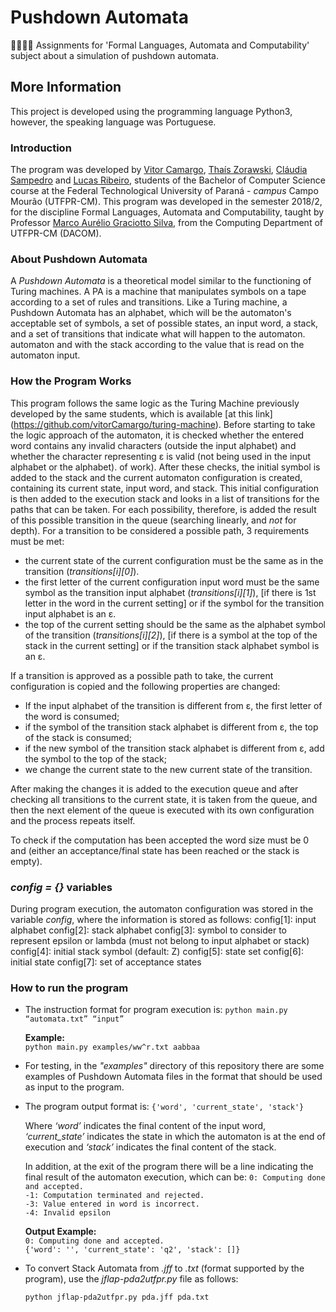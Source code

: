 # Pushdown Automata
👨🏽‍💻👏 Assignments for 'Formal Languages, Automata and Computability' subject about a simulation of pushdown automata.

## More Information
This project is developed using the programming language Python3, however, the speaking language was Portuguese.

### Introduction
The program was developed by [Vitor Camargo](https://github.com/vitorCamargo), [Thaís Zorawski](https://github.com/TZorawski), [Cláudia Sampedro](https://github.com/claudiaps) and [Lucas Ribeiro](https://github.com/lucasvribeiro), students of the Bachelor of Computer Science course at the Federal Technological University of Paraná - *campus* Campo Mourão (UTFPR-CM). This program was developed in the semester 2018/2, for the discipline Formal Languages, Automata and Computability, taught by Professor [Marco Aurélio Graciotto Silva](https://github.com/magsilva), from the Computing Department of UTFPR-CM (DACOM).

### About Pushdown Automata
A *Pushdown Automata* is a theoretical model similar to the functioning of Turing machines. A PA is a machine that manipulates symbols on a tape according to a set of rules and transitions. Like a Turing machine, a Pushdown Automata has an alphabet, which will be the automaton's acceptable set of symbols, a set of possible states, an input word, a stack, and a set of transitions that indicate what will happen to the automaton. automaton and with the stack according to the value that is read on the automaton input.

### How the Program Works
This program follows the same logic as the Turing Machine previously developed by the same students, which is available [at this link] (https://github.com/vitorCamargo/turing-machine). Before starting to take the logic approach of the automaton, it is checked whether the entered word contains any invalid characters (outside the input alphabet) and whether the character representing ε is valid (not being used in the input alphabet or the alphabet). of work). After these checks, the initial symbol is added to the stack and the current automaton configuration is created, containing its current state, input word, and stack. This initial configuration is then added to the execution stack and looks in a list of transitions for the paths that can be taken. For each possibility, therefore, is added the result of this possible transition in the queue (searching linearly, and *not* for depth). For a transition to be considered a possible path, 3 requirements must be met:

- the current state of the current configuration must be the same as in the transition (*transitions\[i]\[0]*).
- the first letter of the current configuration input word must be the same symbol as the transition input alphabet (*transitions\[i]\[1]*), \[if there is 1st letter in the word in the current setting] or if the symbol for the transition input alphabet is an ε.
- the top of the current setting should be the same as the alphabet symbol of the transition (*transitions\[i]\[2]*), \[if there is a symbol at the top of the stack in the current setting] or if the transition stack alphabet symbol is an ε.

If a transition is approved as a possible path to take, the current configuration is copied and the following properties are changed:
- If the input alphabet of the transition is different from ε, the first letter of the word is consumed;
- if the symbol of the transition stack alphabet is different from ε, the top of the stack is consumed;
- if the new symbol of the transition stack alphabet is different from ε, add the symbol to the top of the stack;
- we change the current state to the new current state of the transition.

After making the changes it is added to the execution queue and after checking all transitions to the current state, it is taken from the queue, and then the next element of the queue is executed with its own configuration and the process repeats itself.

To check if the computation has been accepted the word size must be 0 and (either an acceptance/final state has been reached or the stack is empty).

### *config = {}* variables
During program execution, the automaton configuration was stored in the variable *config*, where the information is stored as follows:
config\[1]: input alphabet
config\[2]: stack alphabet
config\[3]: symbol to consider to represent epsilon or lambda (must not belong to input alphabet or stack)
config\[4]: initial stack symbol (default: Z)
config\[5]: state set
config\[6]: initial state
config\[7]: set of acceptance states
	
### How to run the program
- The instruction format for program execution is:
	    `python main.py “automata.txt” “input”`
    
  **Example:**  
  `python main.py examples/ww^r.txt aabbaa`

- For testing, in the *"examples"* directory of this repository there are some examples of Pushdown Automata files in the format that should be used as input to the program.

- The program output format is:
  `{'word', 'current_state', 'stack'}`

  Where *‘word’* indicates the final content of the input word, *‘current_state’* indicates the state in which the automaton is at the end of execution and *‘stack’* indicates the final content of the stack.
  
  In addition, at the exit of the program there will be a line indicating the final result of the automaton execution, which can be:
  `0: Computing done and accepted.`  
  `-1: Computation terminated and rejected.`  
  `-3: Value entered in word is incorrect.`  
  `-4: Invalid epsilon`

  **Output Example:**  
  `0: Computing done and accepted.`  
  `{'word': '', 'current_state': 'q2', 'stack': []}`
  
- To convert Stack Automata from *.jff* to *.txt* (format supported by the program), use the *jflap-pda2utfpr.py* file as follows:

  `python jflap-pda2utfpr.py pda.jff pda.txt`
